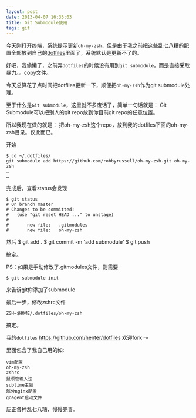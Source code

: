 ```yaml
---
layout: post
date: 2013-04-07 16:35:03
title: Git Submodule使用
tags: git
---
```


今天刚打开终端，系统提示更新`oh-my-zsh`，但是由于我之前把这些乱七八糟的配置全部放到自己的[dotfiles](https://github.com/henter/dotfiles)里面了，系统默认是更新不了的。

好吧，我偷懒了，之前弄`dotfiles`的时候没有用到`git submodule`，而是直接采取暴力。。copy文件。

今天总算花了点时间把dotfiles更新一下，顺便把`oh-my-zsh`作为git submodule处理。

至于什么是`Git submodule`，这里就不多废话了，简单一句话就是：
	Git Submodule可以把别人的git repo放到你目前git repo的任意位置。

所以我现在做的就是：
	把oh-my-zsh这个repo，放到我的dotfiles下面的oh-my-zsh目录。仅此而已。
	
开始
	
	$ cd ~/.dotfiles/
	git submodule add https://github.com/robbyrussell/oh-my-zsh.git oh-my-zsh
	…
	…
完成后，查看status会发现

	$ git status
	# On branch master
	# Changes to be committed:
	#   (use "git reset HEAD ..." to unstage)
	#
	#       new file:   .gitmodules
	#       new file:   oh-my-zsh

然后
	$ git add .
	$ git commit -m 'add submodule'
	$ git push

搞定。

PS：如果是手动修改了.gitmodules文件，则需要

	$ git submodule init
来告诉git你添加了submodule

最后一步，修改zshrc文件
	
	ZSH=$HOME/.dotfiles/oh-my-zsh

搞定。

我的`dotfiles` <https://github.com/henter/dotfiles> 
欢迎fork ～


里面包含了我自己用的如:

	vim配置
	oh-my-zsh
	zshrc
	鼠须管输入法
	sublime主题
	部分nginx配置
	goagent启动文件
	
反正各种乱七八糟，慢慢完善。